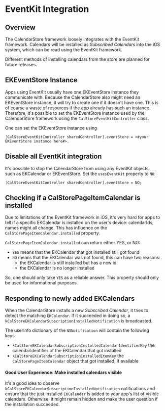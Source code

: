 # EventKit Integration

## Overview
The CalendarStore framework loosely integrates with the EventKit framework. Calendars will be installed as *Subscribed Calendars* into the iOS system, which can be read using the EventKit framework. 

Different methods of installing calendars from the store are planned for future releases.


## EKEventStore Instance
Apps using EventKit usually have one EKEventStore instance they communicate with. Because the CalendarStore also might need an EKEventStore instance, it will try to create one if it doesn't have one. This is of course a waste of resources if the app already has such an instance. Therefore, it's possible to set the EKEventStore instance used by the CalendarStore framework using the `CalStoreEventKitController` class.

One can set the EKEventStore instance using

	[CalStoreEventKitController sharedController].eventStore = <#your EKEventStore instance here#>.
	
## Disable all EventKit integration
It's possible to stop the CalendarStore from using any EventKit objects, such as EKCalendar or EKEventStore. Set the `usesEventKit` property to `NO`:

	[CalStoreEventKitController sharedController].eventStore = NO;
	
	
## Checking if a CalStorePageItemCalendar is installed
Due to limitations of the EventKit framework in iOS, it's very hard for apps to tell if a specific EKCalendar is installed on the user's device: calendarIds, names might all change. This has influence on the `CalStorePageItemCalendar.installed` property.

`CalStorePageItemCalendar.installed` can return either YES, or NO:

- `YES` means that the EKCalendar that got installed still got found
- `NO` means that the EKCalendar was not found, this can have two reasons:
	- the EKCalendar is still installed but has a new id
	- the EKCalendar is no longer installed
  
So, one should only take `YES` as a reliable answer. This property should only be used for informational purposes.

## Responding to newly added EKCalendars
When the CalendarStore installs a new *Subscribed Calendar*, it tries to detect the matching `EKCalendar`. If it succeeded in doing so, a `kCalStoreEKCalendarSubscriptionInstalledNotification` is broadcasted.

The userInfo dictionary of the `NSNotification` will contain the following keys:

- `kCalStoreEKCalendarSubscriptionInstalledCalendarIdentifierKey` the calendarIdentifier of the EKCalendar that got installed
- `kCalStoreEKCalendarSubscriptionInstalledItemKey` the `CalStorePageItemCalendar` object that got installed, if available

#### Good User Experience: Make installed calendars visible
It's a good idea to observe `kCalStoreEKCalendarSubscriptionInstalledNotification` notifications and ensure that the just installed `EKCalendar` is added to your app's list of visible calendars. Otherwise, it might remain hidden and make the user question if the installation succeeded.



